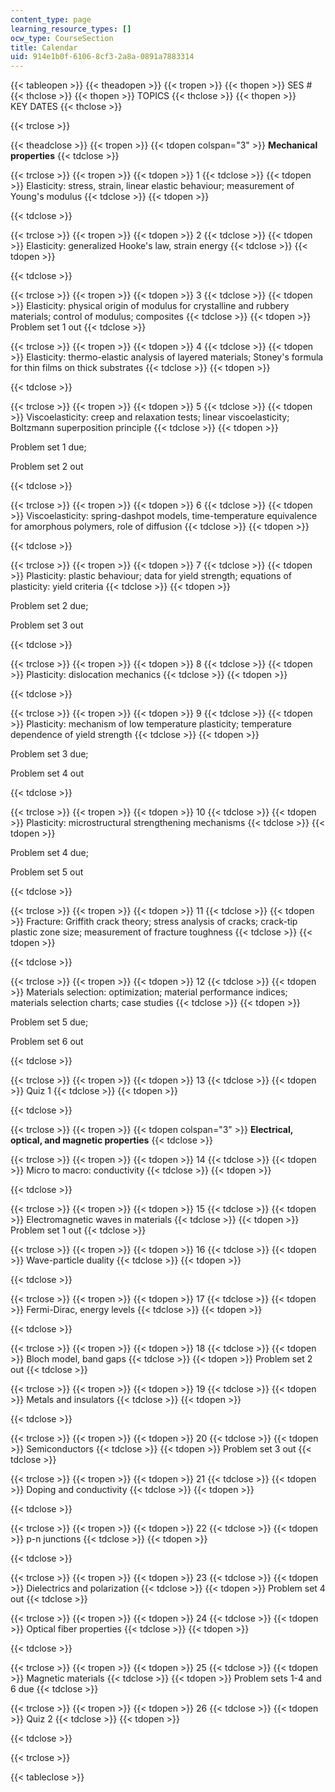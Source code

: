 ```yaml
---
content_type: page
learning_resource_types: []
ocw_type: CourseSection
title: Calendar
uid: 914e1b0f-6106-8cf3-2a8a-0891a7883314
---
```


{{< tableopen >}}
{{< theadopen >}}
{{< tropen >}}
{{< thopen >}}
SES #
{{< thclose >}}
{{< thopen >}}
TOPICS
{{< thclose >}}
{{< thopen >}}
KEY DATES
{{< thclose >}}

{{< trclose >}}

{{< theadclose >}}
{{< tropen >}}
{{< tdopen colspan="3" >}}
**Mechanical properties**
{{< tdclose >}}

{{< trclose >}}
{{< tropen >}}
{{< tdopen >}}
1
{{< tdclose >}}
{{< tdopen >}}
Elasticity: stress, strain, linear elastic behaviour; measurement of Young's modulus
{{< tdclose >}}
{{< tdopen >}}

{{< tdclose >}}

{{< trclose >}}
{{< tropen >}}
{{< tdopen >}}
2
{{< tdclose >}}
{{< tdopen >}}
Elasticity: generalized Hooke's law, strain energy
{{< tdclose >}}
{{< tdopen >}}

{{< tdclose >}}

{{< trclose >}}
{{< tropen >}}
{{< tdopen >}}
3
{{< tdclose >}}
{{< tdopen >}}
Elasticity: physical origin of modulus for crystalline and rubbery materials; control of modulus; composites
{{< tdclose >}}
{{< tdopen >}}
Problem set 1 out
{{< tdclose >}}

{{< trclose >}}
{{< tropen >}}
{{< tdopen >}}
4
{{< tdclose >}}
{{< tdopen >}}
Elasticity: thermo-elastic analysis of layered materials; Stoney's formula for thin films on thick substrates
{{< tdclose >}}
{{< tdopen >}}

{{< tdclose >}}

{{< trclose >}}
{{< tropen >}}
{{< tdopen >}}
5
{{< tdclose >}}
{{< tdopen >}}
Viscoelasticity: creep and relaxation tests; linear viscoelasticity; Boltzmann superposition principle
{{< tdclose >}}
{{< tdopen >}}


Problem set 1 due;

Problem set 2 out


{{< tdclose >}}

{{< trclose >}}
{{< tropen >}}
{{< tdopen >}}
6
{{< tdclose >}}
{{< tdopen >}}
Viscoelasticity: spring-dashpot models, time-temperature equivalence for amorphous polymers, role of diffusion
{{< tdclose >}}
{{< tdopen >}}

{{< tdclose >}}

{{< trclose >}}
{{< tropen >}}
{{< tdopen >}}
7
{{< tdclose >}}
{{< tdopen >}}
Plasticity: plastic behaviour; data for yield strength; equations of plasticity: yield criteria
{{< tdclose >}}
{{< tdopen >}}


Problem set 2 due;

Problem set 3 out


{{< tdclose >}}

{{< trclose >}}
{{< tropen >}}
{{< tdopen >}}
8
{{< tdclose >}}
{{< tdopen >}}
Plasticity: dislocation mechanics
{{< tdclose >}}
{{< tdopen >}}

{{< tdclose >}}

{{< trclose >}}
{{< tropen >}}
{{< tdopen >}}
9
{{< tdclose >}}
{{< tdopen >}}
Plasticity: mechanism of low temperature plasticity; temperature dependence of yield strength
{{< tdclose >}}
{{< tdopen >}}


Problem set 3 due;

Problem set 4 out


{{< tdclose >}}

{{< trclose >}}
{{< tropen >}}
{{< tdopen >}}
10
{{< tdclose >}}
{{< tdopen >}}
Plasticity: microstructural strengthening mechanisms
{{< tdclose >}}
{{< tdopen >}}


Problem set 4 due;

Problem set 5 out


{{< tdclose >}}

{{< trclose >}}
{{< tropen >}}
{{< tdopen >}}
11
{{< tdclose >}}
{{< tdopen >}}
Fracture: Griffith crack theory; stress analysis of cracks; crack-tip plastic zone size; measurement of fracture toughness
{{< tdclose >}}
{{< tdopen >}}

{{< tdclose >}}

{{< trclose >}}
{{< tropen >}}
{{< tdopen >}}
12
{{< tdclose >}}
{{< tdopen >}}
Materials selection: optimization; material performance indices; materials selection charts; case studies
{{< tdclose >}}
{{< tdopen >}}


Problem set 5 due;

Problem set 6 out


{{< tdclose >}}

{{< trclose >}}
{{< tropen >}}
{{< tdopen >}}
13
{{< tdclose >}}
{{< tdopen >}}
Quiz 1
{{< tdclose >}}
{{< tdopen >}}

{{< tdclose >}}

{{< trclose >}}
{{< tropen >}}
{{< tdopen colspan="3" >}}
**Electrical, optical, and magnetic properties**
{{< tdclose >}}

{{< trclose >}}
{{< tropen >}}
{{< tdopen >}}
14
{{< tdclose >}}
{{< tdopen >}}
Micro to macro: conductivity
{{< tdclose >}}
{{< tdopen >}}

{{< tdclose >}}

{{< trclose >}}
{{< tropen >}}
{{< tdopen >}}
15
{{< tdclose >}}
{{< tdopen >}}
Electromagnetic waves in materials
{{< tdclose >}}
{{< tdopen >}}
Problem set 1 out
{{< tdclose >}}

{{< trclose >}}
{{< tropen >}}
{{< tdopen >}}
16
{{< tdclose >}}
{{< tdopen >}}
Wave-particle duality
{{< tdclose >}}
{{< tdopen >}}

{{< tdclose >}}

{{< trclose >}}
{{< tropen >}}
{{< tdopen >}}
17
{{< tdclose >}}
{{< tdopen >}}
Fermi-Dirac, energy levels
{{< tdclose >}}
{{< tdopen >}}

{{< tdclose >}}

{{< trclose >}}
{{< tropen >}}
{{< tdopen >}}
18
{{< tdclose >}}
{{< tdopen >}}
Bloch model, band gaps
{{< tdclose >}}
{{< tdopen >}}
Problem set 2 out
{{< tdclose >}}

{{< trclose >}}
{{< tropen >}}
{{< tdopen >}}
19
{{< tdclose >}}
{{< tdopen >}}
Metals and insulators
{{< tdclose >}}
{{< tdopen >}}

{{< tdclose >}}

{{< trclose >}}
{{< tropen >}}
{{< tdopen >}}
20
{{< tdclose >}}
{{< tdopen >}}
Semiconductors
{{< tdclose >}}
{{< tdopen >}}
Problem set 3 out
{{< tdclose >}}

{{< trclose >}}
{{< tropen >}}
{{< tdopen >}}
21
{{< tdclose >}}
{{< tdopen >}}
Doping and conductivity
{{< tdclose >}}
{{< tdopen >}}

{{< tdclose >}}

{{< trclose >}}
{{< tropen >}}
{{< tdopen >}}
22
{{< tdclose >}}
{{< tdopen >}}
p-n junctions
{{< tdclose >}}
{{< tdopen >}}

{{< tdclose >}}

{{< trclose >}}
{{< tropen >}}
{{< tdopen >}}
23
{{< tdclose >}}
{{< tdopen >}}
Dielectrics and polarization
{{< tdclose >}}
{{< tdopen >}}
Problem set 4 out
{{< tdclose >}}

{{< trclose >}}
{{< tropen >}}
{{< tdopen >}}
24
{{< tdclose >}}
{{< tdopen >}}
Optical fiber properties
{{< tdclose >}}
{{< tdopen >}}

{{< tdclose >}}

{{< trclose >}}
{{< tropen >}}
{{< tdopen >}}
25
{{< tdclose >}}
{{< tdopen >}}
Magnetic materials
{{< tdclose >}}
{{< tdopen >}}
Problem sets 1-4 and 6 due
{{< tdclose >}}

{{< trclose >}}
{{< tropen >}}
{{< tdopen >}}
26
{{< tdclose >}}
{{< tdopen >}}
Quiz 2
{{< tdclose >}}
{{< tdopen >}}

{{< tdclose >}}

{{< trclose >}}

{{< tableclose >}}